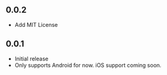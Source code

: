 ## 0.0.2
* Add MIT License

## 0.0.1

* Initial release
* Only supports Android for now. iOS support coming soon.

